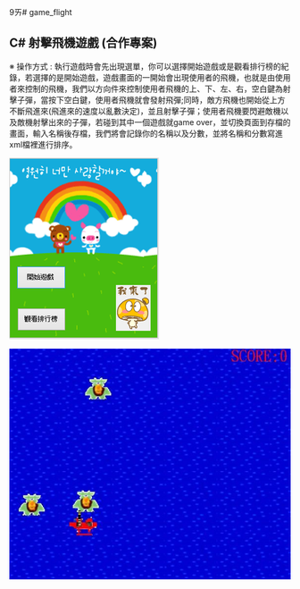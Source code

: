 9ㄞ# game_flight

C# 射擊飛機遊戲 (合作專案) 
--
※ 操作方式 : 執行遊戲時會先出現選單，你可以選擇開始遊戲或是觀看排行榜的紀錄，若選擇的是開始遊戲，遊戲畫面的一開始會出現使用者的飛機，也就是由使用者來控制的飛機，我們以方向件來控制使用者飛機的上、下、左、右，空白鍵為射擊子彈，當按下空白鍵，使用者飛機就會發射飛彈;同時，敵方飛機也開始從上方不斷飛進來(飛進來的速度以亂數決定)，並且射擊子彈；使用者飛機要閃避敵機以及敵機射擊出來的子彈，若碰到其中一個遊戲就game over，並切換頁面到存檔的畫面，輸入名稱後存檔，我們將會記錄你的名稱以及分數，並將名稱和分數寫進xml檔裡進行排序。

![image](https://github.com/chuedelilah/game_flight/raw/master/image_forReadme/i1.png)

![image](https://github.com/chuedelilah/game_flight/raw/master/image_forReadme/i2.jpg)
